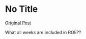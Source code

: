 # No Title

[Original Post](https://discourse.onlinedegree.iitm.ac.in/t/168449/52)

<p>What all weeks are included in ROE??</p>